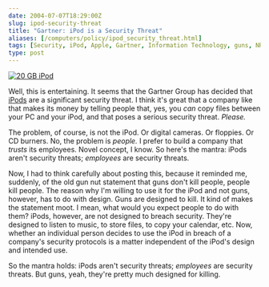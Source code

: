 ```yaml
--- 
date: 2004-07-07T18:29:00Z
slug: ipod-security-threat
title: "Gartner: iPod is a Security Threat"
aliases: [/computers/policy/ipod_security_threat.html]
tags: [Security, iPod, Apple, Gartner, Information Technology, guns, NRA, design, music]
type: post
---
```


[<img src="https://images-na.ssl-images-amazon.com/images/I/316NVDRJHAL.jpg" alt="20 GB iPod" class="right" />]

Well, this is entertaining. It seems that the Gartner Group has decided that
[iPods] are a significant security threat. I think it's great that a company
like that makes its money by telling people that, yes, you *can* copy files
between your PC and your iPod, and that poses a serious security threat.
*Please.*

The problem, of course, is not the iPod. Or digital cameras. Or floppies. Or CD
burners. No, the problem is *people.* I prefer to build a company that *trusts*
its employees. Novel concept, I know. So here's the mantra: iPods aren't
security threats; *employees* are security threats.

Now, I had to think carefully about posting this, because it reminded me,
suddenly, of the old gun nut statement that guns don't kill people, people kill
people. The reason why I'm willing to use it for the iPod and not guns, however,
has to do with design. Guns are designed to kill. It kind of makes the statement
moot. I mean, what would you expect people to do with them? iPods, however, are
not designed to breach security. They're designed to listen to music, to store
files, to copy your calendar, etc. Now, whether an individual person decides to
use the iPod in breach of a company's security protocols is a matter independent
of the iPod's design and intended use.

So the mantra holds: iPods aren't security threats; *employees* are security
threats. But guns, yeah, they're pretty much designed for killing.

  [<img src="https://images-na.ssl-images-amazon.com/images/I/316NVDRJHAL.jpg" alt="20 GB iPod" class="right" />]:
    https://www.amazon.com/exec/obidos/ASIN/B0000CEORU/justatheory-20?creative=125581;camp=2321;link_code=as1
    "Buy an iPod from Amazon.com!"
  [iPods]: http://www.infoworld.com/article/04/07/06/HNipodsrisk_1.html
